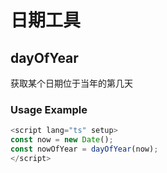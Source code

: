 # 日期工具

## dayOfYear

获取某个日期位于当年的第几天

### Usage Example

```ts
<script lang="ts" setup>
const now = new Date();
const nowOfYear = dayOfYear(now);
</script>
```
